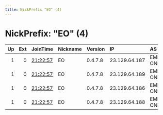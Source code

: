 ```yaml
---
title: NickPrefix "EO" (4)
---
```


# NickPrefix: "EO" (4)

|   Up |   Ext | JoinTime                                                                                              | Nickname   | Version   | IP            | AS            | CC   |   ORp |   Dirp | OS   | Contact                            |   eFamMembers |
|-----:|------:|:------------------------------------------------------------------------------------------------------|:-----------|:----------|:--------------|:--------------|:-----|------:|-------:|:-----|:-----------------------------------|--------------:|
|    1 |     0 | [21:22:57](https://nusenu.github.io/OrNetStats/w/relay/0B072DB7CFDCBD60D5E1256B41A99FAEA800AF0D.html) | EO         | 0.4.7.8   | 23.129.64.187 | EMERALD-ONION | us   |   443 |      0 | BSD  | url:emeraldonion.org proof:uri-rsa |            41 |
|    1 |     0 | [21:22:57](https://nusenu.github.io/OrNetStats/w/relay/49B8A15006BCBC71BC324E79D093640820F30C3F.html) | EO         | 0.4.7.8   | 23.129.64.189 | EMERALD-ONION | us   |   443 |      0 | BSD  | url:emeraldonion.org proof:uri-rsa |            41 |
|    1 |     0 | [21:22:57](https://nusenu.github.io/OrNetStats/w/relay/6218B4E17EC33D3C2B8F555FBD23BD0BC6D21797.html) | EO         | 0.4.7.8   | 23.129.64.186 | EMERALD-ONION | us   |   443 |      0 | BSD  | url:emeraldonion.org proof:uri-rsa |            41 |
|    1 |     0 | [21:22:57](https://nusenu.github.io/OrNetStats/w/relay/E4D49D913E6CAE25FAEB8D384D9197CE7D2C7E88.html) | EO         | 0.4.7.8   | 23.129.64.188 | EMERALD-ONION | us   |   443 |      0 | BSD  | url:emeraldonion.org proof:uri-rsa |            41 |
